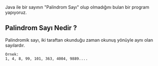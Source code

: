 Java ile bir sayının "Palindrom Sayı" olup olmadığını bulan bir program yapıyoruz.

## Palindrom Sayı Nedir ?
Palindromik sayı, iki taraftan okunduğu zaman okunuş yönüyle aynı olan sayılardır.
```
Örnek:
1, 4, 8, 99, 101, 363, 4004, 9889....
```
